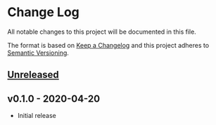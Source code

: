 # Change Log

All notable changes to this project will be documented in this file.

The format is based on [Keep a Changelog](http://keepachangelog.com/)
and this project adheres to [Semantic Versioning](http://semver.org/).

## [Unreleased]

## v0.1.0 - 2020-04-20

- Initial release

[Unreleased]: https://github.com/rust-lang/hashbrown/compare/v0.1.0...HEAD
